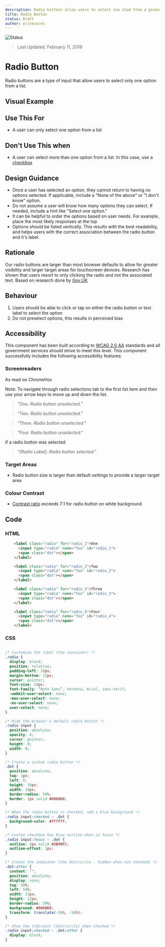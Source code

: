 ```yaml
---
description: Radio buttons allow users to select one item from a given list.
title: Radio Button
status: Draft
author: orinevares
---
```


![Status](https://img.shields.io/badge/Recommended-Draft-orange.svg)
> Last Updated: February 11, 2019

# Radio Button
Radio buttons are a type of input that allow users to select only one option from a list.

## Visual Example

<component-preview path="components/radio/sample.html" height="150px" width="800px"> </component-preview>

## Use This For
* A user can only select one option from a list

## Don't Use This when
*	A user can select more than one option from a list. In this case, use a [checkbox](../checkbox.md)

## Design Guidance
* Once a user has selected an option, they cannot return to having no options selected. If applicable, include a "None of the above" or "I don't know" option.
*	Do not assume a user will know how many options they can select. If needed, include a hint like "Select one option." 
*	It can be helpful to order the options based on user needs. For example, place the most likely responses at the top
*	Options should be listed vertically. This results with the best readability, and helps users with the correct association between the radio button and it's label.

## Rationale
Our radio buttons are larger than most browser defaults to allow for greater visibility and larger target areas for touchscreen devices. Research has shown that users resort to only clicking the radio and not the associated text.
Based on research done by [Gov.UK](https://designnotes.blog.gov.uk/2016/11/30/weve-updated-the-radios-and-checkboxes-on-gov-uk/)

## Behaviour
1.	Users should be able to click or tap on either the radio button or text label to select the option
2.	Do not preselect options, this results in perceived bias

## Accessibility
This component has been built according to [WCAG 2.0 AA](https://www.w3.org/TR/WCAG20/) standards and all government services should strive to meet this level.  This component successfully includes the following accessibility features:

### Screenreaders
As read on ChromeVox

Note: To navigate through radio selections tab to the first list item and then use your arrow keys to move up and down the list.

> *"One. Radio button unselected."*

> *"Two. Radio button unselected."*

> *"Three. Radio button unselected."*

> *"Four. Radio button unselected."*

If a radio button was selected

> *"[Radio Label]. Radio button selected."*

### Target Areas
* Radio button size is larger than default settings to provide a larger target area

### Colour Contrast
* [Contrast ratio](https://webaim.org/articles/contrast/) exceeds 7:1 for radio button on white background

## Code
### HTML
```html
    <label class="radio" for="radio_1">One
      <input type="radio" name="foo" id="radio_1">
      <span class="dot"></span>
    </label>

    <label class="radio" for="radio_2">Two
      <input type="radio" name="foo" id="radio_2">
      <span class="dot"></span>
    </label>

    <label class="radio" for="radio_3">Three
      <input type="radio" name="foo" id="radio_3">
      <span class="dot"></span>
    </label>

    <label class="radio" for="radio_4">Four
      <input type="radio" name="foo" id="radio_4">
      <span class="dot"></span>
    </label>
```
 
### CSS
```css

/* Customize the label (the container) */
.radio {
  display: block;
  position: relative;
  padding-left: 30px;
  margin-bottom: 12px;
  cursor: pointer;
  font-size: 18px;
  font-family: ‘Noto Sans’, Verdana, Arial, sans-serif;
  -webkit-user-select: none;
  -moz-user-select: none;
  -ms-user-select: none;
  user-select: none;
}

/* Hide the browser's default radio button */
.radio input {
  position: absolute;
  opacity: 0;
  cursor: pointer;
  height: 0;
  width: 0;
}

/* Create a custom radio button */
.dot {
  position: absolute;
  top: 1px;
  left: 0;
  height: 18px;
  width: 18px;
  border-radius: 50%;
  border: 2px solid #606060;
}

/* When the radio button is checked, add a blue background */
.radio input:checked ~ .dot {
  background-color: #ffffff;
}

/* Custom checkbox has blue outline when in focus */
.radio input:focus ~ .dot {
  outline: 4px solid #3B99FC;
  outline-offset: 1px;
}

/* Create the indicator (the dot/circle - hidden when not checked) */
.dot:after {
  content: "";
  position: absolute;
  display: none;
  top: 50%;
  left: 50%;
  width: 12px;
  height: 12px;
  border-radius: 50%;
  background: #606060;
  transform: translate(-50%, -50%);
}

/* Show the indicator (dot/circle) when checked */
.radio input:checked ~ .dot:after {
  display: block;
}
```
